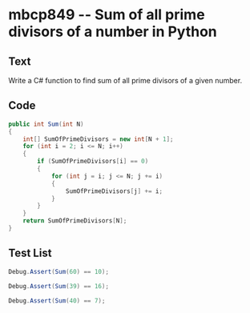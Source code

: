 # mbcp849 -- Sum of all prime divisors of a number in Python

## Text

Write a C# function to find sum of all prime divisors of a given number.

## Code

```csharp
public int Sum(int N) 
{
    int[] SumOfPrimeDivisors = new int[N + 1];
    for (int i = 2; i <= N; i++)
    {
        if (SumOfPrimeDivisors[i] == 0)
        {
            for (int j = i; j <= N; j += i)
            {
                SumOfPrimeDivisors[j] += i;
            }
        }
    }
    return SumOfPrimeDivisors[N];
}
```

## Test List

```csharp
Debug.Assert(Sum(60) == 10);
```

```csharp
Debug.Assert(Sum(39) == 16);
```

```csharp
Debug.Assert(Sum(40) == 7);
```
